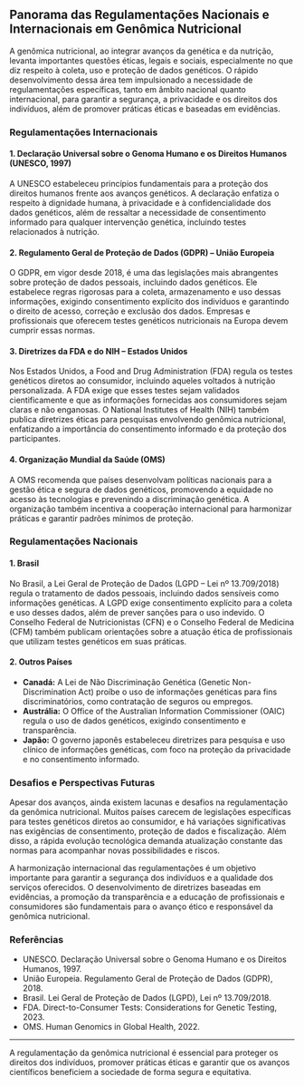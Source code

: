 
## Panorama das Regulamentações Nacionais e Internacionais em Genômica Nutricional

A genômica nutricional, ao integrar avanços da genética e da nutrição, levanta importantes questões éticas, legais e sociais, especialmente no que diz respeito à coleta, uso e proteção de dados genéticos. O rápido desenvolvimento dessa área tem impulsionado a necessidade de regulamentações específicas, tanto em âmbito nacional quanto internacional, para garantir a segurança, a privacidade e os direitos dos indivíduos, além de promover práticas éticas e baseadas em evidências.

### Regulamentações Internacionais

#### 1. **Declaração Universal sobre o Genoma Humano e os Direitos Humanos (UNESCO, 1997)**
A UNESCO estabeleceu princípios fundamentais para a proteção dos direitos humanos frente aos avanços genéticos. A declaração enfatiza o respeito à dignidade humana, à privacidade e à confidencialidade dos dados genéticos, além de ressaltar a necessidade de consentimento informado para qualquer intervenção genética, incluindo testes relacionados à nutrição.

#### 2. **Regulamento Geral de Proteção de Dados (GDPR) – União Europeia**
O GDPR, em vigor desde 2018, é uma das legislações mais abrangentes sobre proteção de dados pessoais, incluindo dados genéticos. Ele estabelece regras rigorosas para a coleta, armazenamento e uso dessas informações, exigindo consentimento explícito dos indivíduos e garantindo o direito de acesso, correção e exclusão dos dados. Empresas e profissionais que oferecem testes genéticos nutricionais na Europa devem cumprir essas normas.

#### 3. **Diretrizes da FDA e do NIH – Estados Unidos**
Nos Estados Unidos, a Food and Drug Administration (FDA) regula os testes genéticos diretos ao consumidor, incluindo aqueles voltados à nutrição personalizada. A FDA exige que esses testes sejam validados cientificamente e que as informações fornecidas aos consumidores sejam claras e não enganosas. O National Institutes of Health (NIH) também publica diretrizes éticas para pesquisas envolvendo genômica nutricional, enfatizando a importância do consentimento informado e da proteção dos participantes.

#### 4. **Organização Mundial da Saúde (OMS)**
A OMS recomenda que países desenvolvam políticas nacionais para a gestão ética e segura de dados genéticos, promovendo a equidade no acesso às tecnologias e prevenindo a discriminação genética. A organização também incentiva a cooperação internacional para harmonizar práticas e garantir padrões mínimos de proteção.

### Regulamentações Nacionais

#### 1. **Brasil**
No Brasil, a Lei Geral de Proteção de Dados (LGPD – Lei nº 13.709/2018) regula o tratamento de dados pessoais, incluindo dados sensíveis como informações genéticas. A LGPD exige consentimento explícito para a coleta e uso desses dados, além de prever sanções para o uso indevido. O Conselho Federal de Nutricionistas (CFN) e o Conselho Federal de Medicina (CFM) também publicam orientações sobre a atuação ética de profissionais que utilizam testes genéticos em suas práticas.

#### 2. **Outros Países**
- **Canadá:** A Lei de Não Discriminação Genética (Genetic Non-Discrimination Act) proíbe o uso de informações genéticas para fins discriminatórios, como contratação de seguros ou empregos.
- **Austrália:** O Office of the Australian Information Commissioner (OAIC) regula o uso de dados genéticos, exigindo consentimento e transparência.
- **Japão:** O governo japonês estabeleceu diretrizes para pesquisa e uso clínico de informações genéticas, com foco na proteção da privacidade e no consentimento informado.

### Desafios e Perspectivas Futuras

Apesar dos avanços, ainda existem lacunas e desafios na regulamentação da genômica nutricional. Muitos países carecem de legislações específicas para testes genéticos diretos ao consumidor, e há variações significativas nas exigências de consentimento, proteção de dados e fiscalização. Além disso, a rápida evolução tecnológica demanda atualização constante das normas para acompanhar novas possibilidades e riscos.

A harmonização internacional das regulamentações é um objetivo importante para garantir a segurança dos indivíduos e a qualidade dos serviços oferecidos. O desenvolvimento de diretrizes baseadas em evidências, a promoção da transparência e a educação de profissionais e consumidores são fundamentais para o avanço ético e responsável da genômica nutricional.

### Referências

- UNESCO. Declaração Universal sobre o Genoma Humano e os Direitos Humanos, 1997.
- União Europeia. Regulamento Geral de Proteção de Dados (GDPR), 2018.
- Brasil. Lei Geral de Proteção de Dados (LGPD), Lei nº 13.709/2018.
- FDA. Direct-to-Consumer Tests: Considerations for Genetic Testing, 2023.
- OMS. Human Genomics in Global Health, 2022.

---

A regulamentação da genômica nutricional é essencial para proteger os direitos dos indivíduos, promover práticas éticas e garantir que os avanços científicos beneficiem a sociedade de forma segura e equitativa.
```
